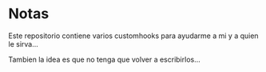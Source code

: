 # Notas

Este repositorio contiene varios customhooks para ayudarme a mi y a quien le sirva...

Tambien la idea es que no tenga que volver a escribirlos...